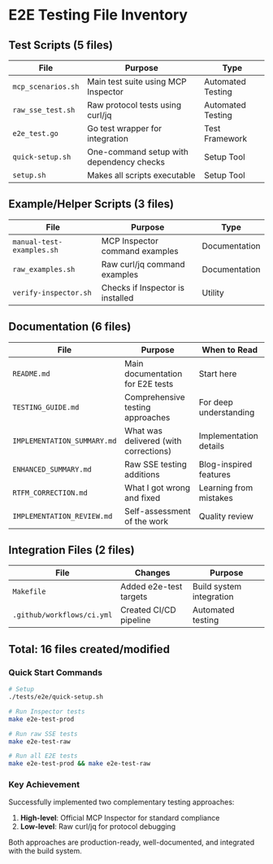 # E2E Testing File Inventory

## Test Scripts (5 files)
| File | Purpose | Type |
|------|---------|------|
| `mcp_scenarios.sh` | Main test suite using MCP Inspector | Automated Testing |
| `raw_sse_test.sh` | Raw protocol tests using curl/jq | Automated Testing |
| `e2e_test.go` | Go test wrapper for integration | Test Framework |
| `quick-setup.sh` | One-command setup with dependency checks | Setup Tool |
| `setup.sh` | Makes all scripts executable | Setup Tool |

## Example/Helper Scripts (3 files)
| File | Purpose | Type |
|------|---------|------|
| `manual-test-examples.sh` | MCP Inspector command examples | Documentation |
| `raw_examples.sh` | Raw curl/jq command examples | Documentation |
| `verify-inspector.sh` | Checks if Inspector is installed | Utility |

## Documentation (6 files)
| File | Purpose | When to Read |
|------|---------|--------------|
| `README.md` | Main documentation for E2E tests | Start here |
| `TESTING_GUIDE.md` | Comprehensive testing approaches | For deep understanding |
| `IMPLEMENTATION_SUMMARY.md` | What was delivered (with corrections) | Implementation details |
| `ENHANCED_SUMMARY.md` | Raw SSE testing additions | Blog-inspired features |
| `RTFM_CORRECTION.md` | What I got wrong and fixed | Learning from mistakes |
| `IMPLEMENTATION_REVIEW.md` | Self-assessment of the work | Quality review |

## Integration Files (2 files)
| File | Changes | Purpose |
|------|---------|---------|
| `Makefile` | Added e2e-test targets | Build system integration |
| `.github/workflows/ci.yml` | Created CI/CD pipeline | Automated testing |

## Total: 16 files created/modified

### Quick Start Commands
```bash
# Setup
./tests/e2e/quick-setup.sh

# Run Inspector tests
make e2e-test-prod

# Run raw SSE tests  
make e2e-test-raw

# Run all E2E tests
make e2e-test-prod && make e2e-test-raw
```

### Key Achievement
Successfully implemented two complementary testing approaches:
1. **High-level**: Official MCP Inspector for standard compliance
2. **Low-level**: Raw curl/jq for protocol debugging

Both approaches are production-ready, well-documented, and integrated with the build system.
